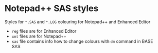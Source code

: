 # Notepad++ SAS styles
Styles for `*.SAS` and `*.LOG` colouring for Notepad++ and Enhanced Editor

- `reg` files are for Enhanced Editor
- `xml` files are for Notepad++
- `sas` file contains info how to change colours with `dm` command in BASE SAS
